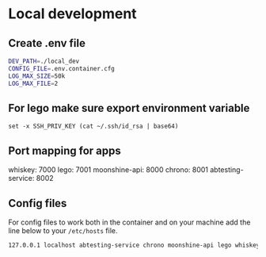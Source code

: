 # Local development

## Create .env file

```bash
DEV_PATH=./local_dev
CONFIG_FILE=.env.container.cfg
LOG_MAX_SIZE=50k
LOG_MAX_FILE=2
```

## For lego make sure export environment variable

`set -x SSH_PRIV_KEY (cat ~/.ssh/id_rsa | base64)`

## Port mapping for apps

whiskey: 7000
lego: 7001
moonshine-api: 8000
chrono: 8001
abtesting-service: 8002

## Config files

For config files to work both in the container and on your machine add the line below to your `/etc/hosts` file.

```bash
127.0.0.1 localhost abtesting-service chrono moonshine-api lego whiskey mariadb memcached mongo rabbitmq redis
```
